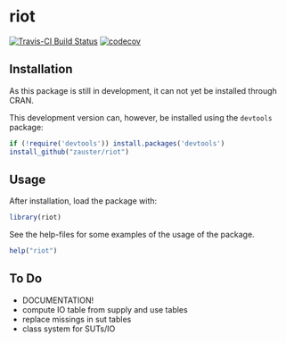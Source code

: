 
riot
=======
[![Travis-CI Build Status](https://travis-ci.org/zauster/riot.png?branch=master)](https://travis-ci.org/zauster/riot)
[![codecov](https://codecov.io/gh/zauster/riot/branch/master/graph/badge.svg)](https://codecov.io/gh/zauster/riot)

Installation
------------

As this package is still in development, it can not yet be installed
through CRAN.

This development version can, however, be installed using the
`devtools` package:

```r
if (!require('devtools')) install.packages('devtools')
install_github("zauster/riot")
```


Usage
-----

After installation, load the package with:

```r
library(riot)
```

See the help-files for some examples of the usage of the package.

```r
help("riot")
```

To Do
-----

- DOCUMENTATION!
- compute IO table from supply and use tables
- replace missings in sut tables
- class system for SUTs/IO
